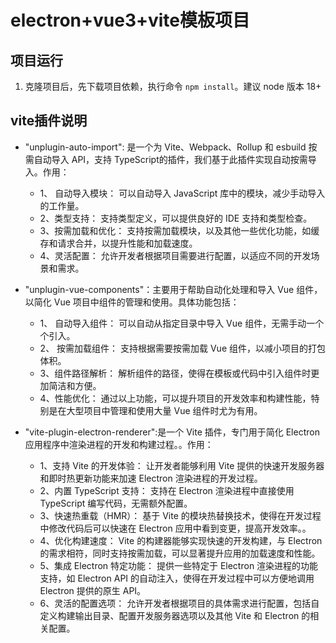 # electron+vue3+vite模板项目
## 项目运行
1. 克隆项目后，先下载项目依赖，执行命令 `npm install`。建议 node 版本 18+

## vite插件说明
* "unplugin-auto-import": 是一个为 Vite、Webpack、Rollup 和 esbuild 按需自动导入 API，支持 TypeScript的插件，我们基于此插件实现自动按需导入。作用：
    * 1、 自动导入模块： 可以自动导入 JavaScript 库中的模块，减少手动导入的工作量。
    * 2、类型支持： 支持类型定义，可以提供良好的 IDE 支持和类型检查。
    * 3、按需加载和优化： 支持按需加载模块，以及其他一些优化功能，如缓存和请求合并，以提升性能和加载速度。
    * 4、灵活配置： 允许开发者根据项目需要进行配置，以适应不同的开发场景和需求。

* "unplugin-vue-components"：主要用于帮助自动化处理和导入 Vue 组件，以简化 Vue 项目中组件的管理和使用。具体功能包括：
    * 1、 自动导入组件： 可以自动从指定目录中导入 Vue 组件，无需手动一个个引入。
    * 2、 按需加载组件： 支持根据需要按需加载 Vue 组件，以减小项目的打包体积。
    * 3、组件路径解析： 解析组件的路径，使得在模板或代码中引入组件时更加简洁和方便。
    * 4、性能优化： 通过以上功能，可以提升项目的开发效率和构建性能，特别是在大型项目中管理和使用大量 Vue 组件时尤为有用。

* "vite-plugin-electron-renderer":是一个 Vite 插件，专门用于简化 Electron 应用程序中渲染进程的开发和构建过程。。作用：
    * 1、支持 Vite 的开发体验： 让开发者能够利用 Vite 提供的快速开发服务器和即时热更新功能来加速 Electron 渲染进程的开发过程。
    * 2、内置 TypeScript 支持： 支持在 Electron 渲染进程中直接使用 TypeScript 编写代码，无需额外配置。
    * 3、快速热重载（HMR）： 基于 Vite 的模块热替换技术，使得在开发过程中修改代码后可以快速在 Electron 应用中看到变更，提高开发效率。。
    * 4、优化构建速度： Vite 的构建器能够实现快速的开发构建，与 Electron 的需求相符，同时支持按需加载，可以显著提升应用的加载速度和性能。
    * 5、集成 Electron 特定功能： 提供一些特定于 Electron 渲染进程的功能支持，如 Electron API 的自动注入，使得在开发过程中可以方便地调用 Electron 提供的原生 API。
    * 6、灵活的配置选项： 允许开发者根据项目的具体需求进行配置，包括自定义构建输出目录、配置开发服务器选项以及其他 Vite 和 Electron 的相关配置。